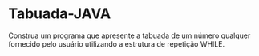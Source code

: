 # Tabuada-JAVA

Construa um programa que apresente a tabuada de um número qualquer fornecido pelo
usuário utilizando a estrutura de repetição WHILE.
